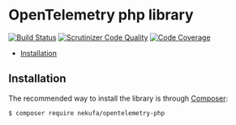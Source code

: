 # OpenTelemetry php library
[![Build Status](https://travis-ci.org/nekufa/opentelemetry-php.svg?branch=master)](https://travis-ci.org/nekufa/opentelemetry-php)
[![Scrutinizer Code Quality](https://scrutinizer-ci.com/g/nekufa/opentelemetry-php/badges/quality-score.png?b=master)](https://scrutinizer-ci.com/g/nekufa/opentelemetry-php/?branch=master)
[![Code Coverage](https://scrutinizer-ci.com/g/nekufa/opentelemetry-php/badges/coverage.png?b=master)](https://scrutinizer-ci.com/g/nekufa/opentelemetry-php/?branch=master)

- [Installation](#installation)

## Installation
The recommended way to install the library is through [Composer](http://getcomposer.org):
```
$ composer require nekufa/opentelemetry-php
```
